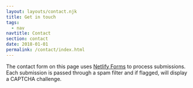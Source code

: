 ```yaml
---
layout: layouts/contact.njk
title: Get in touch
tags:
  - nav
navtitle: Contact
section: contact
date: 2018-01-01
permalink: /contact/index.html
---
```

The contact form on this page uses
[Netlify Forms](https://www.netlify.com/docs/form-handling/) to process
submissions. Each submission is passed through a spam filter and if
flagged, will display a CAPTCHA challenge.
